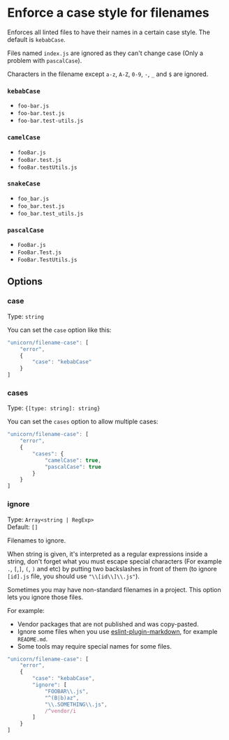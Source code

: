 # Enforce a case style for filenames

Enforces all linted files to have their names in a certain case style. The default is `kebabCase`.

Files named `index.js` are ignored as they can't change case (Only a problem with `pascalCase`).

Characters in the filename except `a-z`, `A-Z`, `0-9`, `-`, `_` and `$` are ignored.

### `kebabCase`

- `foo-bar.js`
- `foo-bar.test.js`
- `foo-bar.test-utils.js`

### `camelCase`

- `fooBar.js`
- `fooBar.test.js`
- `fooBar.testUtils.js`

### `snakeCase`

- `foo_bar.js`
- `foo_bar.test.js`
- `foo_bar.test_utils.js`

### `pascalCase`

- `FooBar.js`
- `FooBar.Test.js`
- `FooBar.TestUtils.js`


## Options

### case

Type: `string`

You can set the `case` option like this:

```js
"unicorn/filename-case": [
	"error",
	{
		"case": "kebabCase"
	}
]
```

### cases

Type: `{[type: string]: string}`

You can set the `cases` option to allow multiple cases:

```js
"unicorn/filename-case": [
	"error",
	{
		"cases": {
			"camelCase": true,
			"pascalCase": true
		}
	}
]
```

### ignore

Type: `Array<string | RegExp>`\
Default: `[]`

Filenames to ignore.

When string is given, it's interpreted as a regular expressions inside a string, don't forget what you must escape special characters (For example `.`, `[`,`]`, `(`, `)` and etc) by putting two backslashes in front of them (to ignore `[id].js` file, you should use `"\\[id\\]\\.js"`).

Sometimes you may have non-standard filenames in a project. This option lets you ignore those files.

For example:
- Vendor packages that are not published and was copy-pasted.
- Ignore some files when you use [eslint-plugin-markdown](https://github.com/eslint/eslint-plugin-markdown), for example `README.md`.
- Some tools may require special names for some files.

```js
"unicorn/filename-case": [
	"error",
	{
		"case": "kebabCase",
		"ignore": [
			"FOOBAR\\.js",
			"^(B|b)az",
			"\\.SOMETHING\\.js",
			/^vendor/i
		]
	}
]
```
